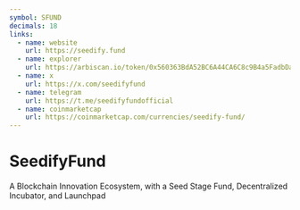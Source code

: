 ```yaml
---
symbol: SFUND
decimals: 18
links:
  - name: website
    url: https://seedify.fund
  - name: explorer
    url: https://arbiscan.io/token/0x560363BdA52BC6A44CA6C8c9B4a5FadbDa32fa60
  - name: x
    url: https://x.com/seedifyfund
  - name: telegram
    url: https://t.me/seedifyfundofficial
  - name: coinmarketcap
    url: https://coinmarketcap.com/currencies/seedify-fund/
---
```


# SeedifyFund

A Blockchain Innovation Ecosystem, with a Seed Stage Fund, Decentralized Incubator, and Launchpad
